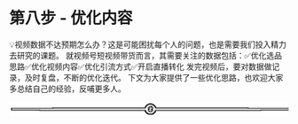 # 第八步 - 优化内容

💡视频数据不达预期怎么办？这是可能困扰每个人的问题，也是需要我们投入精力去研究的课题。
就视频号短视频带货而言，其需要关注的数据包括：✅优化选品思路✅优化视频内容✅优化引流方式✅开启直播转化
发完视频后，要对数据做记录，及时复盘，不断的优化迭代。
下文为大家提供了一些优化思路，也欢迎大家多总结自己的经验，反哺更多人。

![](img/dda9ffd2a755d5c9e9ef78686ed11785.png)